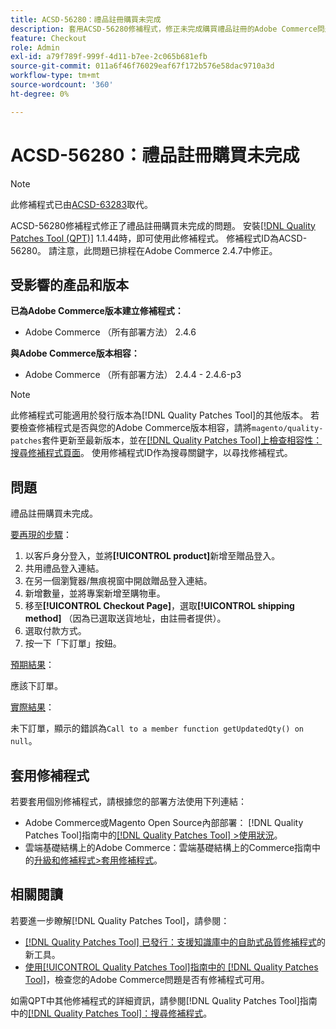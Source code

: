 ```yaml
---
title: ACSD-56280：禮品註冊購買未完成
description: 套用ACSD-56280修補程式，修正未完成購買禮品註冊的Adobe Commerce問題
feature: Checkout
role: Admin
exl-id: a79f789f-999f-4d11-b7ee-2c065b681efb
source-git-commit: 011a6f46f76029eaf67f172b576e58dac9710a3d
workflow-type: tm+mt
source-wordcount: '360'
ht-degree: 0%

---
```


# ACSD-56280：禮品註冊購買未完成

>[!NOTE]
>
>此修補程式已由[ACSD-63283](/help/tools/quality-patches-tool/patches-available-in-qpt/v1-1-58/acsd-63283-resolving-gift-registry-email-and-order-placement-issues-in-adobe-commerce.md)取代。

ACSD-56280修補程式修正了禮品註冊購買未完成的問題。 安裝[[!DNL Quality Patches Tool (QPT)]](https://experienceleague.adobe.com/zh-hant/docs/commerce-operations/tools/quality-patches-tool/quality-patches-tool-to-self-serve-quality-patches) 1.1.44時，即可使用此修補程式。 修補程式ID為ACSD-56280。 請注意，此問題已排程在Adobe Commerce 2.4.7中修正。

## 受影響的產品和版本

**已為Adobe Commerce版本建立修補程式：**

* Adobe Commerce （所有部署方法） 2.4.6

**與Adobe Commerce版本相容：**

* Adobe Commerce （所有部署方法） 2.4.4 - 2.4.6-p3

>[!NOTE]
>
>此修補程式可能適用於發行版本為[!DNL Quality Patches Tool]的其他版本。 若要檢查修補程式是否與您的Adobe Commerce版本相容，請將`magento/quality-patches`套件更新至最新版本，並在[[!DNL Quality Patches Tool]上檢查相容性：搜尋修補程式頁面](https://experienceleague.adobe.com/tools/commerce-quality-patches/index.html?lang=zh-Hant)。 使用修補程式ID作為搜尋關鍵字，以尋找修補程式。

## 問題

禮品註冊購買未完成。

<u>要再現的步驟</u>：

1. 以客戶身分登入，並將&#x200B;**[!UICONTROL product]**&#x200B;新增至贈品登入。
1. 共用禮品登入連結。
1. 在另一個瀏覽器/無痕視窗中開啟贈品登入連結。
1. 新增數量，並將專案新增至購物車。
1. 移至&#x200B;**[!UICONTROL Checkout Page]**，選取&#x200B;**[!UICONTROL shipping method]** （因為已選取送貨地址，由註冊者提供）。
1. 選取付款方式。
1. 按一下「下訂單」按鈕。

<u>預期結果</u>：

應該下訂單。

<u>實際結果</u>：

未下訂單，顯示的錯誤為`Call to a member function getUpdatedQty() on null`。

## 套用修補程式

若要套用個別修補程式，請根據您的部署方法使用下列連結：

* Adobe Commerce或Magento Open Source內部部署： [!DNL Quality Patches Tool]指南中的[[!DNL Quality Patches Tool] >使用狀況](/help/tools/quality-patches-tool/usage.md)。
* 雲端基礎結構上的Adobe Commerce：雲端基礎結構上的Commerce指南中的[升級和修補程式>套用修補程式](https://experienceleague.adobe.com/docs/commerce-cloud-service/user-guide/develop/upgrade/apply-patches.html?lang=zh-Hant)。

## 相關閱讀

若要進一步瞭解[!DNL Quality Patches Tool]，請參閱：

* [[!DNL Quality Patches Tool] 已發行：支援知識庫中的自助式品質修補程式](https://experienceleague.adobe.com/zh-hant/docs/commerce-operations/tools/quality-patches-tool/quality-patches-tool-to-self-serve-quality-patches)的新工具。
* [使用[!UICONTROL Quality Patches Tool]指南中的 [!DNL Quality Patches Tool]](/help/tools/quality-patches-tool/patches-available-in-qpt/check-patch-for-magento-issue-with-magento-quality-patches.md)，檢查您的Adobe Commerce問題是否有修補程式可用。


如需QPT中其他修補程式的詳細資訊，請參閱[!DNL Quality Patches Tool]指南中的[[!DNL Quality Patches Tool]：搜尋修補程式](https://experienceleague.adobe.com/tools/commerce-quality-patches/index.html?lang=zh-Hant)。
